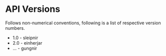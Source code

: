 # API Versions

Follows non-numerical conventions, following is a list of respective version numbers.

- 1.0 - sleipnir
- 2.0 - einherjar
- ... - gungnir 
